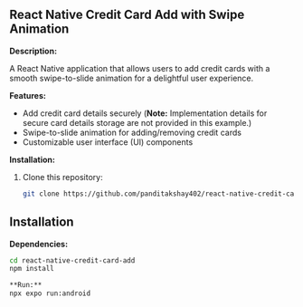 ## React Native Credit Card Add with Swipe Animation

**Description:**

A React Native application that allows users to add credit cards with a smooth swipe-to-slide animation for a delightful user experience.

**Features:**

- Add credit card details securely (**Note:** Implementation details for secure card details storage are not provided in this example.)
- Swipe-to-slide animation for adding/removing credit cards
- Customizable user interface (UI) components

**Installation:**

1. Clone this repository:

   ```bash
   git clone https://github.com/panditakshay402/react-native-credit-card-add.git
## Installation

**Dependencies:**

```bash
cd react-native-credit-card-add
npm install

**Run:**
npx expo run:android
